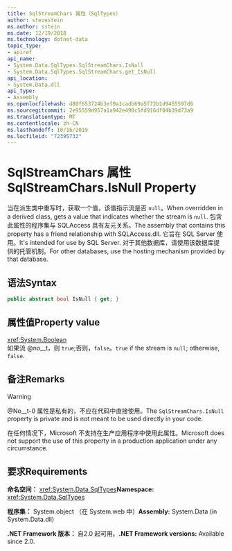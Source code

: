 ```yaml
---
title: SqlStreamChars 属性（SqlTypes）
author: stevestein
ms.author: sstein
ms.date: 12/19/2018
ms.technology: dotnet-data
topic_type:
- apiref
api_name:
- System.Data.SqlTypes.SqlStreamChars.IsNull
- System.Data.SqlTypes.SqlStreamChars.get_IsNull
api_location:
- System.Data.dll
api_type:
- Assembly
ms.openlocfilehash: d80f653724b3ef0a1cadb69a5f72b1d9455597d6
ms.sourcegitcommit: 2e95559d957a1a942e490c5fd916df04b39d73a9
ms.translationtype: MT
ms.contentlocale: zh-CN
ms.lasthandoff: 10/16/2019
ms.locfileid: "72395732"
---
```

# <a name="sqlstreamcharsisnull-property"></a><span data-ttu-id="2d85c-102">SqlStreamChars 属性</span><span class="sxs-lookup"><span data-stu-id="2d85c-102">SqlStreamChars.IsNull Property</span></span>

<span data-ttu-id="2d85c-103">当在派生类中重写时，获取一个值，该值指示流是否 `null`。</span><span class="sxs-lookup"><span data-stu-id="2d85c-103">When overridden in a derived class, gets a value that indicates whether the stream is `null`.</span></span> <span data-ttu-id="2d85c-104">包含此属性的程序集与 SQLAccess 具有友元关系。</span><span class="sxs-lookup"><span data-stu-id="2d85c-104">The assembly that contains this property has a friend relationship with SQLAccess.dll.</span></span> <span data-ttu-id="2d85c-105">它旨在 SQL Server 使用。</span><span class="sxs-lookup"><span data-stu-id="2d85c-105">It's intended for use by SQL Server.</span></span> <span data-ttu-id="2d85c-106">对于其他数据库，请使用该数据库提供的托管机制。</span><span class="sxs-lookup"><span data-stu-id="2d85c-106">For other databases, use the hosting mechanism provided by that database.</span></span>

## <a name="syntax"></a><span data-ttu-id="2d85c-107">语法</span><span class="sxs-lookup"><span data-stu-id="2d85c-107">Syntax</span></span>

```csharp
public abstract bool IsNull { get; }
```

## <a name="property-value"></a><span data-ttu-id="2d85c-108">属性值</span><span class="sxs-lookup"><span data-stu-id="2d85c-108">Property value</span></span>

<xref:System.Boolean>\
<span data-ttu-id="2d85c-109">如果流 @no__t，则 `true`;否则，`false`。</span><span class="sxs-lookup"><span data-stu-id="2d85c-109">`true` if the stream is `null`; otherwise, `false`.</span></span>

## <a name="remarks"></a><span data-ttu-id="2d85c-110">备注</span><span class="sxs-lookup"><span data-stu-id="2d85c-110">Remarks</span></span>

> [!WARNING]
> <span data-ttu-id="2d85c-111">@No__t-0 属性是私有的，不应在代码中直接使用。</span><span class="sxs-lookup"><span data-stu-id="2d85c-111">The `SqlStreamChars.IsNull` property is private and is not meant to be used directly in your code.</span></span>
>
> <span data-ttu-id="2d85c-112">在任何情况下，Microsoft 不支持在生产应用程序中使用此属性。</span><span class="sxs-lookup"><span data-stu-id="2d85c-112">Microsoft does not support the use of this property in a production application under any circumstance.</span></span>

## <a name="requirements"></a><span data-ttu-id="2d85c-113">要求</span><span class="sxs-lookup"><span data-stu-id="2d85c-113">Requirements</span></span>

<span data-ttu-id="2d85c-114">**命名空间：** <xref:System.Data.SqlTypes></span><span class="sxs-lookup"><span data-stu-id="2d85c-114">**Namespace:** <xref:System.Data.SqlTypes></span></span>

<span data-ttu-id="2d85c-115">**程序集：** System.object （在 System.web 中）</span><span class="sxs-lookup"><span data-stu-id="2d85c-115">**Assembly:** System.Data (in System.Data.dll)</span></span>

<span data-ttu-id="2d85c-116">**.NET Framework 版本：** 自2.0 起可用。</span><span class="sxs-lookup"><span data-stu-id="2d85c-116">**.NET Framework versions:** Available since 2.0.</span></span>

